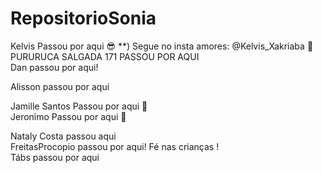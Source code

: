 # RepositorioSonia

Kelvis Passou por aqui :sunglasses: \*\*) Segue no insta amores: @Kelvis_Xakriaba :kiss: <br>
PURURUCA SALGADA 171 PASSOU POR AQUI <br>
Dan passou por aqui! <br>

Alisson passou por aqui




















Jamille Santos Passou por aqui :fox_face: <br>
Jeronimo Passou por aqui :rocket: <br>















Nataly Costa passou aqui <br>
FreitasProcopio passou por aqui! Fé nas crianças !<br>
Tábs passou por aqui
